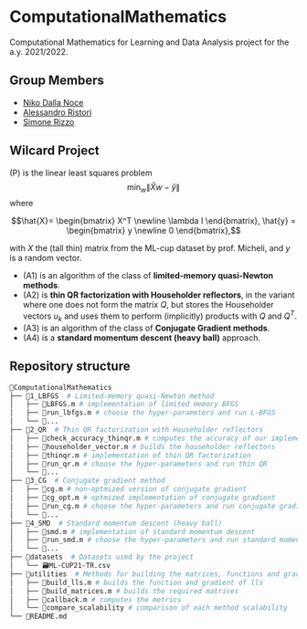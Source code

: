 # ComputationalMathematics
Computational Mathematics for Learning and Data Analysis project for the a.y. 2021/2022.
## Group Members
- [Niko Dalla Noce](https://github.com/nikodallanoce)
- [Alessandro Ristori](https://github.com/RistoAle97)
- [Simone Rizzo](https://github.com/simone-rizzo)
## Wilcard Project
(P) is the linear least squares problem
$$\displaystyle \min_{w} \lVert \hat{X}w-\hat{y} \rVert$$
where

$$\hat{X}= \begin{bmatrix} X^T \newline \lambda I \end{bmatrix}, \hat{y} = \begin{bmatrix} y \newline 0 \end{bmatrix},$$

with $X$ the (tall thin) matrix from the ML-cup dataset by prof. Micheli, and $y$ is a random vector.
- (A1) is an algorithm of the class of **limited-memory quasi-Newton methods**.
- (A2) is **thin QR factorization with Householder reflectors**, in the variant where one does not form the matrix $Q$, but stores the Householder vectors $u_k$ and uses them to perform (implicitly) products with $Q$ and $Q^T$.
- (A3) is an algorithm of the class of **Conjugate Gradient methods**.
- (A4) is a **standard momentum descent (heavy ball)** approach.
## Repository structure
```bash
📂ComputationalMathematics
├── 📂1_LBFGS  # Limited-memory quasi-Newton method
│   ├── 📄LBFGS.m # implementation of limited memory BFGS
│   ├── 📄run_lbfgs.m # choose the hyper-parameters and run L-BFGS
│   └── 📄...
├── 📂2_QR  # Thin QR factorization with Householder reflectors
│   ├── 📄check_accuracy_thinqr.m # computes the accuracy of our implementation
│   ├── 📄householder_vector.m # builds the householder reflectors
│   ├── 📄thinqr.m # implementation of thin QR factorization
│   ├── 📄run_qr.m # choose the hyper-parameters and run thin QR
│   └── 📄...
├── 📂3_CG  # Conjugate gradient method
│   ├── 📄cg.m # non-optmized version of conjugate gradient
│   ├── 📄cg_opt.m # optmized implementation of conjugate gradient
│   ├── 📄run_cg.m # choose the hyper-parameters and run conjugate gradient
│   └── 📄...
├── 📂4_SMD  # Standard momentum descent (heavy ball)
│   ├── 📄smd.m # implementation of standard momentum descent
│   ├── 📄run_smd.m # choose the hyper-parameters and run standard momentum descent
│   └── 📄...
├── 📂datasets  # Datasets used by the project
│   └── 🗃️ML-CUP21-TR.csv
├── 📂utilities  # Methods for building the matrices, functions and gradients
│   ├── 📄build_lls.m # builds the function and gradient of lls
│   ├── 📄build_matrices.m # builds the required matrices
│   ├── 📄callback.m # computes the metrics
│   └── 📄compare_scalability # comparison of each method scalability
└── 📄README.md
```
